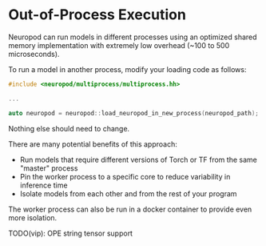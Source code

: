 # Out-of-Process Execution

Neuropod can run models in different processes using an optimized shared memory implementation with extremely low overhead (~100 to 500 microseconds).


To run a model in another process, modify your loading code as follows:

```cpp
#include <neuropod/multiprocess/multiprocess.hh>

...

auto neuropod = neuropod::load_neuropod_in_new_process(neuropod_path);
```

Nothing else should need to change.

There are many potential benefits of this approach:

- Run models that require different versions of Torch or TF from the same "master" process
- Pin the worker process to a specific core to reduce variability in inference time
- Isolate models from each other and from the rest of your program


The worker process can also be run in a docker container to provide even more isolation.


TODO(vip): OPE string tensor support
